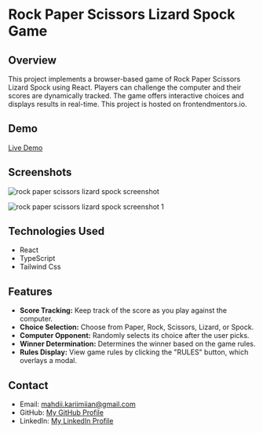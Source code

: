# Rock Paper Scissors Lizard Spock Game

## Overview

This project implements a browser-based game of Rock Paper Scissors Lizard Spock using React. Players can challenge the computer and their scores are dynamically tracked. The game offers interactive choices and displays results in real-time. This project is hosted on frontendmentors.io.

## Demo

[Live Demo]([https://www.example.com](https://rock-paper-scissors-lizard-spock-nine-pearl.vercel.app/))

## Screenshots
![rock paper scissors lizard spock screenshot](https://github.com/Mahdii-Kariimiian/Rock-Paper-Scissors-Lizard-Spock/assets/134393975/ae944ce0-4484-4718-ad34-1b3c015890c9)

![rock paper scissors lizard spock screenshot 1](https://github.com/Mahdii-Kariimiian/Rock-Paper-Scissors-Lizard-Spock/assets/134393975/734cb190-e1ac-42f7-be22-35e467d4fc8c)


## Technologies Used

- React
- TypeScript
- Tailwind Css

## Features

- **Score Tracking:** Keep track of the score as you play against the computer.
- **Choice Selection:** Choose from Paper, Rock, Scissors, Lizard, or Spock.
- **Computer Opponent:** Randomly selects its choice after the user picks.
- **Winner Determination:** Determines the winner based on the game rules.
- **Rules Display:** View game rules by clicking the "RULES" button, which overlays a modal.

## Contact

- Email: mahdii.kariimiian@gmail.com
- GitHub: [My GitHub Profile](https://github.com/Mahdii-Kariimiian)
- LinkedIn: [My LinkedIn Profile](https:/www.linkedin.com/in/mahdi-karimian-116643273 )



